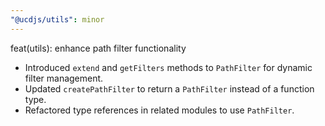 ```yaml
---
"@ucdjs/utils": minor
---
```


feat(utils): enhance path filter functionality

- Introduced `extend` and `getFilters` methods to `PathFilter` for dynamic filter management.
- Updated `createPathFilter` to return a `PathFilter` instead of a function type.
- Refactored type references in related modules to use `PathFilter`.

